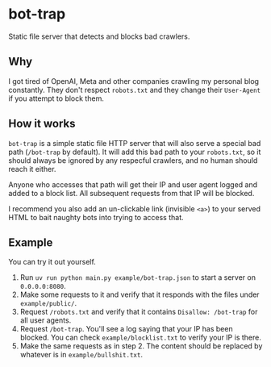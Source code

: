# bot-trap

Static file server that detects and blocks bad crawlers.


## Why

I got tired of OpenAI, Meta and other companies crawling my personal blog constantly. They don't respect `robots.txt` and they change their `User-Agent` if you attempt to block them.


## How it works

`bot-trap` is a simple static file HTTP server that will also serve a special bad path (`/bot-trap` by default). It will add this bad path to your `robots.txt`, so it should always be ignored by any respecful crawlers, and no human should reach it either.

Anyone who accesses that path will get their IP and user agent logged and added to a block list. All subsequent requests from that IP will be blocked.

I recommend you also add an un-clickable link (invisible `<a>`) to your served HTML to bait naughty bots into trying to access that.


## Example

You can try it out yourself.

1. Run `uv run python main.py example/bot-trap.json` to start a server on `0.0.0.0:8080`. 
2. Make some requests to it and verify that it responds with the files under `example/public/`.
3. Request `/robots.txt` and verify that it contains `Disallow: /bot-trap` for all user agents.
4. Request `/bot-trap`. You'll see a log saying that your IP has been blocked. You can check `example/blocklist.txt` to verify your IP is there.
5. Make the same requests as in step 2. The content should be replaced by whatever is in `example/bullshit.txt`.
